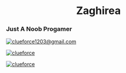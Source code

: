 <h1 align="center">Zaghirea </h1>

<h3>Just A Noob Progamer</h3>
 
<a href="mailto:subtoax123@gmail.com" target="blank"><img src="https://shields.io/badge/send_me-email-d44a3c?logo=gmail&style=for-the-badge" alt="clueforce1203@gmail.com"/></a> 
</p>

<a href="https://github.com/ZaghireaX">
<p><img align="center" src="https://github-readme-stats.vercel.app/api/top-langs?username=ZaghireaX&langs_count=6&show_icons=true&layout=compact&bg_color=1f1d2e&text_color=FAF4ED&icon_color=C3A6E6&title_color=9CCFD8" alt="clueforce"/>
<p><img align="center" src="https://github-readme-stats.vercel.app/api?username=ZaghireaX&show_icons=true&locale=en&layout=compact&bg_color=1f1d2e&text_color=FAF4ED&icon_color=C3A6E6&title_color=9CCFD8" alt="clueforce"/>
